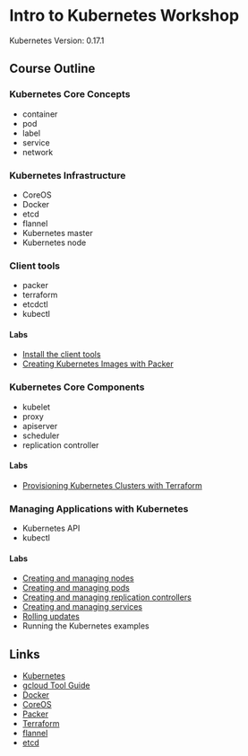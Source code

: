 # Intro to Kubernetes Workshop

Kubernetes Version: 0.17.1

## Course Outline

### Kubernetes Core Concepts
  * container
  * pod
  * label
  * service
  * network

### Kubernetes Infrastructure
  * CoreOS
  * Docker
  * etcd
  * flannel
  * Kubernetes master
  * Kubernetes node

### Client tools
  * packer
  * terraform
  * etcdctl
  * kubectl

#### Labs
  * [Install the client tools](labs/install-the-client-tools.md)
  * [Creating Kubernetes Images with Packer](labs/creating-kubernetes-images-with-packer.md)

### Kubernetes Core Components
  * kubelet
  * proxy
  * apiserver
  * scheduler
  * replication controller

#### Labs
  * [Provisioning Kubernetes Clusters with Terraform](labs/provisioning-kubernetes-clusters-with-terraform.md)

### Managing Applications with Kubernetes
  * Kubernetes API
  * kubectl

#### Labs

  * [Creating and managing nodes](labs/nodes.md)
  * [Creating and managing pods](labs/pods.md)
  * [Creating and managing replication controllers](labs/replication-controllers.md)
  * [Creating and managing services](labs/services.md)
  * [Rolling updates](labs/rolling-updates.md)
  * Running the Kubernetes examples

## Links

* [Kubernetes](http://googlecloudplatform.github.io/kubernetes)
* [gcloud Tool Guide](https://cloud.google.com/sdk/gcloud)
* [Docker](https://docs.docker.com)
* [CoreOS](https://coreos.com)
* [Packer](https://packer.io)
* [Terraform](https://www.terraform.io)
* [flannel](https://github.com/coreos/flannel)
* [etcd](https://coreos.com/docs/distributed-configuration/getting-started-with-etcd)
